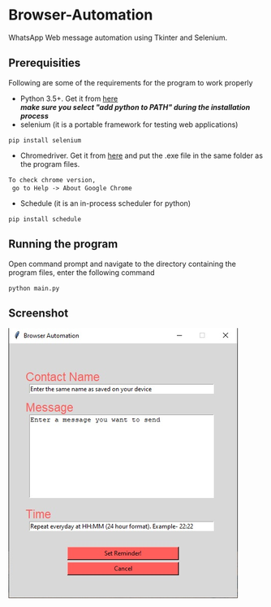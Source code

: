 # Browser-Automation
WhatsApp Web message automation using Tkinter and Selenium.


## Prerequisities
Following are some of the requirements for the program to work properly
* Python 3.5+. Get it from [here](https://www.python.org/downloads/)<br/>
  **_make sure you select "add python to PATH" during the installation process_**  
* selenium (it is a portable framework for testing web applications)
```
pip install selenium
```
* Chromedriver. Get it from [here](https://chromedriver.chromium.org/downloads) and put the .exe file in the same folder as the program files.
```
To check chrome version, 
 go to Help -> About Google Chrome
```
* Schedule (it is an in-process scheduler for python)
```
pip install schedule
```


## Running the program
Open command prompt and navigate to the directory containing the program files, enter the following command
```
python main.py
```


## Screenshot
   ![Screenshot](./Screenshot.jpg)
